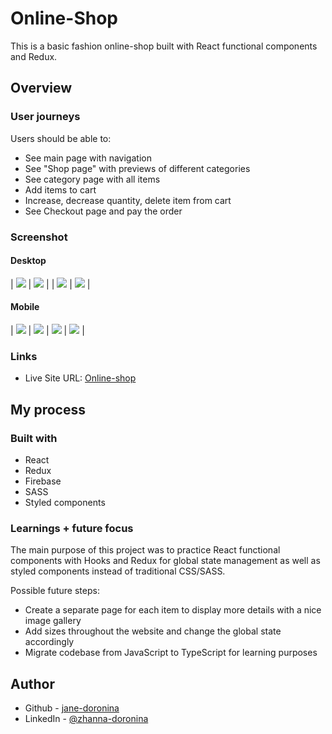 # Online-Shop

This is a basic fashion online-shop built with React functional components and Redux.

## Overview

### User journeys

Users should be able to:

- See main page with navigation
- See "Shop page" with previews of different categories
- See category page with all items
- Add items to cart
- Increase, decrease quantity, delete item from cart
- See Checkout page and pay the order

### Screenshot

#### Desktop

| ![](public/mclub-shop-screenshot1-desktop.png)  | ![](public/mclub-shop-screenshot2-desktop.png)  |
| ![](public/mclub-shop-screenshot3-desktop.png)  | ![](public/mclub-shop-screenshot4-desktop.png)  |

#### Mobile

| ![](public/mclub-shop-screenshot1-mobile.png)  | ![](public/mclub-shop-screenshot2-mobile.png)  | ![](public/mclub-shop-screenshot3-mobile.png)  | ![](public/mclub-shop-screenshot4-mobile.png)  |



### Links

- Live Site URL: [Online-shop](https://mclub-shop.netlify.app/)

## My process

### Built with

- React
- Redux
- Firebase
- SASS
- Styled components


### Learnings + future focus

The main purpose of this project was to practice React functional components with Hooks and Redux for global state management as well as styled components instead of traditional CSS/SASS.

Possible future steps:
- Create a separate page for each item to display more details with a nice image gallery
- Add sizes throughout the website and change the global state accordingly
- Migrate codebase from JavaScript to TypeScript for learning purposes



## Author

- Github - [jane-doronina](https://github.com/jane-doronina)
- LinkedIn - [@zhanna-doronina](https://www.linkedin.com/in/zhanna-doronina/)

